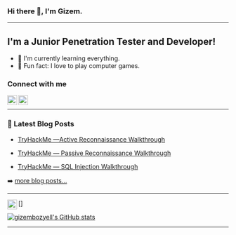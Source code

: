 ### Hi there 👋, I'm Gizem.

---

## I'm a Junior Penetration Tester and Developer!
- 🌱 I'm currently learning everything.
- 🥅 Fun fact: I love to play computer games.

### Connect with me

[<img align="left" alt="gizembozyell | LinkedIn" width="22px" src="https://cdn.jsdelivr.net/npm/simple-icons@v3/icons/linkedin.svg" />][Linkedin]

[<img align="left" alt="GBozyelG | Medium" width="22px" src="https://cdn.jsdelivr.net/npm/simple-icons@3.13.0/icons/medium.svg" />][Medium]

<br>
 
---

### 📕 Latest Blog Posts
<!-- BLOG-POST-LIST:START -->
- [TryHackMe —Active Reconnaissance Walkthrough](https://gbozyelg.medium.com/tryhackme-active-reconnaissance-walkthrough-374436a3ec75)

- [TryHackMe — Passive Reconnaissance Walkthrough](https://gbozyelg.medium.com/tryhackme-passive-reconnaissance-walkthrough-59f0ec3b3b04)

- [TryHackMe — SQL Injection Walkthrough](https://gbozyelg.medium.com/tryhackme-sql-injection-walkthrough-9ee188369c51)

<!-- BLOG-POST-LIST:END -->

➡️ [more blog posts...](https://gbozyelg.medium.com/)
<br>

---
[<img align="left" alt="GBozyelG | Tryhackme" width="22px" src="ttps://tryhackme-badges.s3.amazonaws.com/Giselle.png" />]

[![gizembozyell's GitHub stats](https://github-readme-stats.vercel.app/api?username=gizembozyell)](https://github.com/gizembozyell/github-readme-stats)
<br>

---

<script src="https://tryhackme.com/badge/105633"></script>
 
[Linkedin]: https://www.linkedin.com/in/gizem-bozyel/

[Medium]: https://gbozyelg.medium.com/
